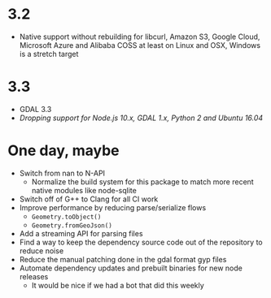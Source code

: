 
# 3.2
- Native support without rebuilding for libcurl, Amazon S3, Google Cloud, Microsoft Azure and Alibaba COSS at least on Linux and OSX, Windows is a stretch target

# 3.3
- GDAL 3.3
- *Dropping support for Node.js 10.x, GDAL 1.x, Python 2 and Ubuntu 16.04*

# One day, maybe

- Switch from nan to N-API
  - Normalize the build system for this package to match more recent native modules like node-sqlite
- Switch off of G++ to Clang for all CI work
- Improve performance by reducing parse/serialize flows
  - `Geometry.toObject()`
  - `Geometry.fromGeoJson()`
- Add a streaming API for parsing files
- Find a way to keep the dependency source code out of the repository to reduce noise
- Reduce the manual patching done in the gdal format gyp files
- Automate dependency updates and prebuilt binaries for new node releases
  - It would be nice if we had a bot that did this weekly
